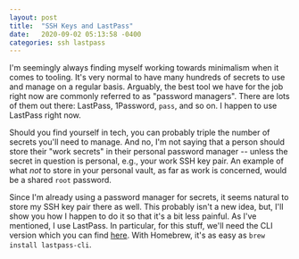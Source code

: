```yaml
---
layout: post
title:  "SSH Keys and LastPass"
date:   2020-09-02 05:13:58 -0400
categories: ssh lastpass
---
```


I'm seemingly always finding myself working towards minimalism when it comes to tooling.
It's very normal to have many hundreds of secrets to use and manage on a regular basis.
Arguably, the best tool we have for the job right now are commonly referred to as "password managers".
There are lots of them out there: LastPass, 1Password, `pass`, and so on.
I happen to use LastPass right now.

Should you find yourself in tech, you can probably triple the number of secrets you'll need to manage.
And no, I'm not saying that a person should store their "work secrets" in their personal password manager -- unless the secret in question is personal, e.g., your work SSH key pair.
An example of what *not* to store in your personal vault, as far as work is concerned, would be a shared `root` password.

Since I'm already using a password manager for secrets, it seems natural to store my SSH key pair there as well.
This probably isn't a new idea, but, I'll show you how I happen to do it so that it's a bit less painful.
As I've mentioned, I use LastPass.
In particular, for this stuff, we'll need the CLI version which you can find [here](https://github.com/lastpass/lastpass-cli).
With Homebrew, it's as easy as `brew install lastpass-cli`.
